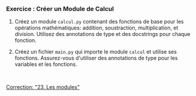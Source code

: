 ### Exercice : Créer un Module de Calcul

1. Créez un module `calcul.py` contenant des fonctions de base pour les opérations mathématiques: addition, soustraction, multiplication, et division. Utilisez des annotations de type et des docstrings pour chaque fonction.

2. Créez un fichier `main.py` qui importe le module `calcul` et utilise ses fonctions. Assurez-vous d'utiliser des annotations de type pour les variables et les fonctions.

<br>

[Correction: "23. Les modules"](Corrections/23.%20Les%20modules.md)
